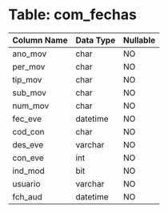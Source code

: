 # Table: com_fechas

| Column Name | Data Type | Nullable |
|-------------|-----------|----------|
| ano_mov | char | NO |
| per_mov | char | NO |
| tip_mov | char | NO |
| sub_mov | char | NO |
| num_mov | char | NO |
| fec_eve | datetime | NO |
| cod_con | char | NO |
| des_eve | varchar | NO |
| con_eve | int | NO |
| ind_mod | bit | NO |
| usuario | varchar | NO |
| fch_aud | datetime | NO |
